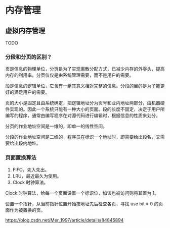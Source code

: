 # 内存管理

## 虚拟内存管理

TODO

### 分段和分页的区别？

页是信息的物理单位，分页是为了实现离散分配方式，已减少内存的外零头，提高内存的利用率。分页仅仅是由系统管理需要，而不是用户的需要。

段是信息的逻辑单位，它含有一组其意义相对完整的信息。分段的目的是为了能更好的满足用户的需要。

页的大小是固定且由系统确定，把逻辑地址分为页号和业内地址两部分，由机器硬件实现的。因此一个系统只能有一种大小的页面。段的长度不固定，决定于用户所编写的程序，通常由编写程序在对源代码进行编辑时，根据信息的性质来划分。

分页的作业地址空间是一维的，即单一的线性空间。

分段的作业地址空间是二维的，程序员在标识一个地址时，即需要给出段名，又需要给出段内地址。

### 页面置换算法

1. FIFO，先入先出。
2. LRU，最近最久为使用。
3. Clock 时钟算法。

Clock 时钟算法，给每一个页面设置一个标识位，如该也被访问则将其置为 1。

设置一个指针，从当前指针位置开始按地址先后检查各页，寻找 use bit = 0 的页面作为被置换的页。

https://blog.csdn.net/Mer_1997/article/details/84845894